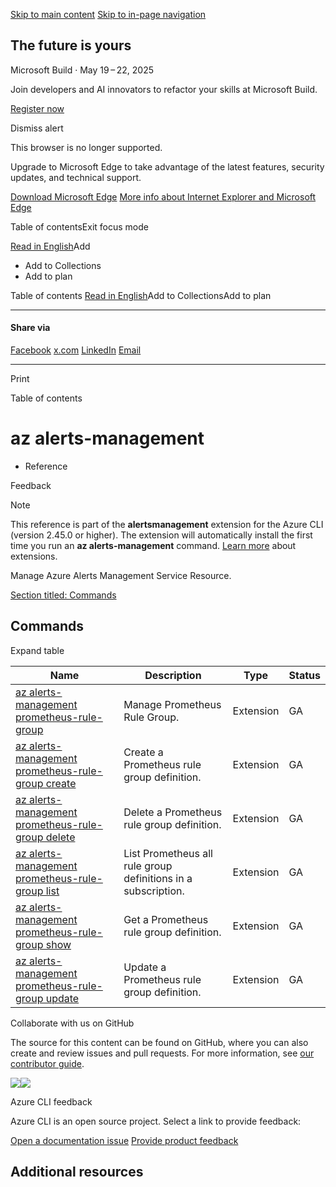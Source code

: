 [Skip to main content](https://learn.microsoft.com/en-us/cli/azure/alerts-management?view=azure-cli-latest#main) [Skip to in-page navigation](https://learn.microsoft.com/en-us/cli/azure/alerts-management?view=azure-cli-latest#side-doc-outline)

## The future is yours

Microsoft Build · May 19 – 22, 2025

Join developers and AI innovators to refactor your skills at Microsoft Build.


[Register now](https://aka.ms/MSBuild_T1_Learn_Home)

Dismiss alert

This browser is no longer supported.

Upgrade to Microsoft Edge to take advantage of the latest features, security updates, and technical support.

[Download Microsoft Edge](https://go.microsoft.com/fwlink/p/?LinkID=2092881) [More info about Internet Explorer and Microsoft Edge](https://learn.microsoft.com/en-us/lifecycle/faq/internet-explorer-microsoft-edge)

Table of contentsExit focus mode

[Read in English](https://learn.microsoft.com/en-us/cli/azure/alerts-management?view=azure-cli-latest "Read in English")Add

- Add to Collections
- Add to plan

Table of contents [Read in English](https://learn.microsoft.com/en-us/cli/azure/alerts-management?view=azure-cli-latest "Read in English")Add to CollectionsAdd to plan

* * *

#### Share via

[Facebook](https://www.facebook.com/sharer/sharer.php?u=https%3A%2F%2Flearn.microsoft.com%2Fen-us%2Fcli%2Fazure%2Falerts-management%3Fview%3Dazure-cli-latest%26WT.mc_id%3Dfacebook) [x.com](https://twitter.com/intent/tweet?original_referer=https%3A%2F%2Flearn.microsoft.com%2Fen-us%2Fcli%2Fazure%2Falerts-management%3Fview%3Dazure-cli-latest%26WT.mc_id%3Dtwitter&text=Today%20I%20completed%20%22az%20alerts-management%20%7C%20Microsoft%20Learn%22!%20I%27m%20so%20proud%20to%20be%20celebrating%20this%20achievement%20and%20hope%20this%20inspires%20you%20to%20start%20your%20own%20%40MicrosoftLearn%20journey!&tw_p=tweetbutton&url=https%3A%2F%2Flearn.microsoft.com%2Fen-us%2Fcli%2Fazure%2Falerts-management%3Fview%3Dazure-cli-latest%26WT.mc_id%3Dtwitter) [LinkedIn](https://www.linkedin.com/feed/?shareActive=true&text=Today%20I%20completed%20%22az%20alerts-management%20%7C%20Microsoft%20Learn%22!%20I%27m%20so%20proud%20to%20be%20celebrating%20this%20achievement%20and%20hope%20this%20inspires%20you%20to%20start%20your%20own%20%40MicrosoftLearn%20journey!%0A%0D%0Ahttps%3A%2F%2Flearn.microsoft.com%2Fen-us%2Fcli%2Fazure%2Falerts-management%3Fview%3Dazure-cli-latest%26WT.mc_id%3Dlinkedin) [Email](mailto:?subject=%5BShared%20Article%5D%20az%20alerts-management%20%7C%20Microsoft%20Learn&body=Today%20I%20completed%20%22az%20alerts-management%20%7C%20Microsoft%20Learn%22!%20I'm%20so%20proud%20to%20be%20celebrating%20this%20achievement%20and%20hope%20this%20inspires%20you%20to%20start%20your%20own%20%40MicrosoftLearn%20journey!%0A%0D%0Ahttps%3A%2F%2Flearn.microsoft.com%2Fen-us%2Fcli%2Fazure%2Falerts-management%3Fview%3Dazure-cli-latest%26WT.mc_id%3Demail)

* * *

Print

Table of contents

# az alerts-management

- Reference

Feedback

Note

This reference is part of the **alertsmanagement** extension for the Azure CLI (version 2.45.0 or higher). The extension will automatically install the first time you run an **az alerts-management** command. [Learn more](https://learn.microsoft.com/en-us/cli/azure/azure-cli-extensions-overview) about extensions.

Manage Azure Alerts Management Service Resource.

[Section titled: Commands](https://learn.microsoft.com/en-us/cli/azure/alerts-management?view=azure-cli-latest#commands)

## Commands

Expand table

| Name | Description | Type | Status |
| --- | --- | --- | --- |
| [az alerts-management prometheus-rule-group](https://learn.microsoft.com/en-us/cli/azure/alerts-management/prometheus-rule-group?view=azure-cli-latest) | Manage Prometheus Rule Group. | Extension | GA |
| [az alerts-management prometheus-rule-group create](https://learn.microsoft.com/en-us/cli/azure/alerts-management/prometheus-rule-group?view=azure-cli-latest#az-alerts-management-prometheus-rule-group-create) | Create a Prometheus rule group definition. | Extension | GA |
| [az alerts-management prometheus-rule-group delete](https://learn.microsoft.com/en-us/cli/azure/alerts-management/prometheus-rule-group?view=azure-cli-latest#az-alerts-management-prometheus-rule-group-delete) | Delete a Prometheus rule group definition. | Extension | GA |
| [az alerts-management prometheus-rule-group list](https://learn.microsoft.com/en-us/cli/azure/alerts-management/prometheus-rule-group?view=azure-cli-latest#az-alerts-management-prometheus-rule-group-list) | List Prometheus all rule group definitions in a subscription. | Extension | GA |
| [az alerts-management prometheus-rule-group show](https://learn.microsoft.com/en-us/cli/azure/alerts-management/prometheus-rule-group?view=azure-cli-latest#az-alerts-management-prometheus-rule-group-show) | Get a Prometheus rule group definition. | Extension | GA |
| [az alerts-management prometheus-rule-group update](https://learn.microsoft.com/en-us/cli/azure/alerts-management/prometheus-rule-group?view=azure-cli-latest#az-alerts-management-prometheus-rule-group-update) | Update a Prometheus rule group definition. | Extension | GA |

Collaborate with us on GitHub

The source for this content can be found on GitHub, where you can also create and review issues and pull requests. For more information, see [our contributor guide](https://learn.microsoft.com/contribute/content/how-to-write-overview).


![](https://learn.microsoft.com/media/logos/logo_azure.svg)![](https://learn.microsoft.com/media/logos/logo_azure.svg)

Azure CLI feedback

Azure CLI is an open source project. Select a link to provide feedback:

[Open a documentation issue](https://github.com/Azure/azure-cli/issues/new?template=docs_feedback.yml&pageUrl=https%3A%2F%2Flearn.microsoft.com%2Fen-us%2Fcli%2Fazure%2Falerts-management%3Fview%3Dazure-cli-latest&pageQueryParams=%3Fview%3Dazure-cli-latest&contentSourceUrl=https%3A%2F%2Fgithub.com%2FMicrosoftDocs%2Fazure-docs-cli%2Fblob%2Fmain%2Fdocs-ref-autogen%2FLatest-version%2Flatest%2Falerts-management.yml&documentVersionIndependentId=d4591b65-c854-83a7-07a0-7c739a446e05&platformId=5bfc98b2-a2de-fda9-7f8f-f36935019647&feedback=%0A%0A%5BEnter+feedback+here%5D%0A&author=%40mikefrobbins&metadata=*+ID%3A+4c2cc901-979a-99df-fabb-0d4598d31409%0A*+PlatformId%3A+5bfc98b2-a2de-fda9-7f8f-f36935019647+%0A*+Service%3A+**azure-cli**&labels=needs-triage) [Provide product feedback](https://github.com/Azure/azure-cli/issues/new/choose)

## Additional resources
